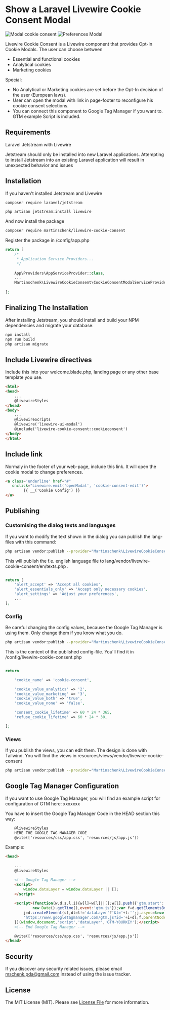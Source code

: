 # Show a Laravel Livewire Cookie Consent Modal

![Modal cookie consent](docs/img/livewire-cookie-consent-modal1.jpg "Modal 1 for Cookie consent")
![Preferences Modal](docs/img/livewire-cookie-consent-modal2.jpg "Modal 2 preferences for cookie consent")


Livewire Cookie Consent is a Livewire component that provides Opt-In Cookie Modals. The user can choose between 
- Essential and functional cookies
- Analytical cookies
- Marketing cookies

Special:
- No Analytical or Marketing cookies are set before the Opt-In decision of the user (European laws).
- User can open the modal with link in page-footer to reconfigure his cookie consent selections.
- You can connect this component to Google Tag Manager if you want to. GTM example Script is included.

## Requirements

Laravel Jetstream with Livewire

Jetstream should only be installed into new Laravel applications. Attempting to install Jetstream into an existing Laravel application will result in unexpected behavior and issues

## Installation

If you haven't installed Jetstream and Livewire

``` bash
composer require laravel/jetstream

php artisan jetstream:install livewire
```
And now install the package

``` bash
composer require martinschenk/livewire-cookie-consent
```
Register the package in /config/app.php

```php
return [
    /*
     * Application Service Providers...
     */
    
    App\Providers\AppServiceProvider::class,
    ...
    Martinschenk\LivewireCookieConsent\CookieConsentModalServiceProvider::class,
    
];
```

## Finalizing The Installation
After installing Jetstream, you should install and build your NPM dependencies and migrate your database:

``` bash
npm install
npm run build
php artisan migrate
```


## Include Livewire directives
Include this into your welcome.blade.php, landing page or any other base template you use.
```html
<html>
<head>
    ...
    @livewireStyles
</head>
<body>
    ...
    @livewireScripts
    @livewire('livewire-ui-modal')
    @include('livewire-cookie-consent::cookieconsent')
</body>
</html>
```

## Include link 
Normaly in the footer of your web-page, include this link. It will open the cookie modal to change preferences. 
```html
<a class='underline' href="#" 
   onclick="Livewire.emit('openModal', 'cookie-consent-edit')">
        {{ __('Cookie Config') }}
</a>
```

## Publishing
### Customising the dialog texts and languages

If you want to modify the text shown in the dialog you can publish the lang-files with this command:

```bash
php artisan vendor:publish --provider="Martinschenk\LivewireCookieConsent\CookieConsentModalServiceProvider" --tag="lang"
```
This will publish the f.e. english language file to lang/vendor/livewire-cookie-consent/en/texts.php . 
```php

return [
    'alert_accept' => 'Accept all cookies',
    'alert_essentials_only' => 'Accept only necessary cookies',
    'alert_settings' => 'Adjust your preferences',
    ...
];


```

### Config
Be careful changing the config values, because the Google Tag Manager is using them. Only change them if you know what you do.
```bash
php artisan vendor:publish --provider="Martinschenk\LivewireCookieConsent\CookieConsentModalServiceProvider" --tag="config"
```

This is the content of the published config-file. You'll find it in /config/livewire-cookie-consent.php


```php

return 

    'cookie_name' => 'cookie-consent',

    'cookie_value_analytics' => '2',
    'cookie_value_marketing' => '3',
    'cookie_value_both' => 'true',
    'cookie_value_none' => 'false',

    'consent_cookie_lifetime' => 60 * 24 * 365,
    'refuse_cookie_lifetime' => 60 * 24 * 30,

];


```

### Views
If you publish the views, you can edit them. The design is done with Tailwind.
You will find the views in resources/views/vendor/livewire-cookie-consent
```bash
php artisan vendor:publish --provider="Martinschenk\LivewireCookieConsent\CookieConsentModalServiceProvider" --tag="views"
```

## Google Tag Manager Configuration
If you want to use Google Tag Manager, you will find an example script for configuration of GTM here: xxxxxxx 

You have to insert the Google Tag Manager Code in the HEAD section this way:

```html
    @livewireStyles
    HERE THE GOOGLE TAG MANAGER CODE
    @vite(['resources/css/app.css', 'resources/js/app.js'])
```

Example:

```html
<head>
    
    ...
    @livewireStyles

    <!-- Google Tag Manager -->
    <script>
        window.dataLayer = window.dataLayer || [];
    </script>
    
    <script>(function(w,d,s,l,i){w[l]=w[l]||[];w[l].push({'gtm.start':
            new Date().getTime(),event:'gtm.js'});var f=d.getElementsByTagName(s)[0],
        j=d.createElement(s),dl=l!='dataLayer'?'&l='+l:'';j.async=true;j.src=
        'https://www.googletagmanager.com/gtm.js?id='+i+dl;f.parentNode.insertBefore(j,f);
    })(window,document,'script','dataLayer','GTM-YOURKEY');</script>
    <!-- End Google Tag Manager -->

    @vite(['resources/css/app.css', 'resources/js/app.js'])
</head>
```


## Security

If you discover any security related issues, please email [mschenk.pda@gmail.com](mailto:mschenk.pda@gmail.com) instead of using the issue tracker.

## License

The MIT License (MIT). Please see [License File](LICENSE.md) for more information.
